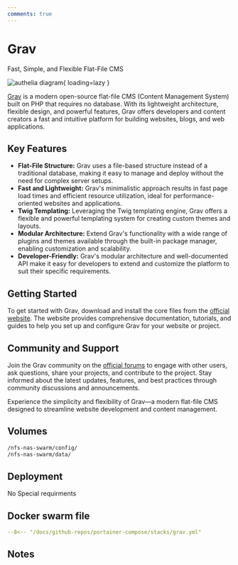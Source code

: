 ```yaml
---
comments: true
---
```


# Grav

Fast, Simple, and Flexible Flat-File CMS

![authelia diagram](/assets/diagrams/authelia.png){ loading=lazy }

[Grav](https://getgrav.org/) is a modern open-source flat-file CMS (Content Management System) built on PHP that requires no database. With its lightweight architecture, flexible design, and powerful features, Grav offers developers and content creators a fast and intuitive platform for building websites, blogs, and web applications.

## Key Features

- **Flat-File Structure:** Grav uses a file-based structure instead of a traditional database, making it easy to manage and deploy without the need for complex server setups.
- **Fast and Lightweight:** Grav's minimalistic approach results in fast page load times and efficient resource utilization, ideal for performance-oriented websites and applications.
- **Twig Templating:** Leveraging the Twig templating engine, Grav offers a flexible and powerful templating system for creating custom themes and layouts.
- **Modular Architecture:** Extend Grav's functionality with a wide range of plugins and themes available through the built-in package manager, enabling customization and scalability.
- **Developer-Friendly:** Grav's modular architecture and well-documented API make it easy for developers to extend and customize the platform to suit their specific requirements.

## Getting Started

To get started with Grav, download and install the core files from the [official website](https://getgrav.org/). The website provides comprehensive documentation, tutorials, and guides to help you set up and configure Grav for your website or project.

## Community and Support

Join the Grav community on the [official forums](https://discourse.getgrav.org/) to engage with other users, ask questions, share your projects, and contribute to the project. Stay informed about the latest updates, features, and best practices through community discussions and announcements.

Experience the simplicity and flexibility of Grav—a modern flat-file CMS designed to streamline website development and content management.


## Volumes

```bash
/nfs-nas-swarm/config/
/nfs-nas-swarm/data/
```

## Deployment
No Special requirments

## Docker swarm file
``` yaml linenums="1" 
--8<-- "/docs/github-repos/portainer-compose/stacks/grav.yml"
```

## Notes

